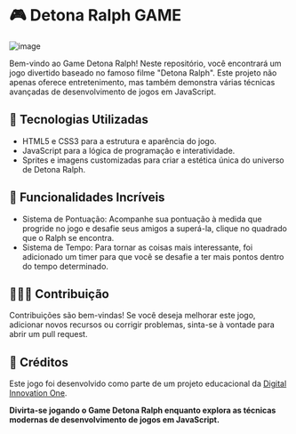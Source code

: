 # 🎮 Detona Ralph GAME

![image](https://github.com/user-attachments/assets/664504fc-aeae-4b5a-9e68-21d6587c5964)


Bem-vindo ao Game Detona Ralph! Neste repositório, você encontrará um jogo divertido baseado no famoso filme "Detona Ralph". Este projeto não apenas oferece entretenimento, mas também demonstra várias técnicas avançadas de desenvolvimento de jogos em JavaScript.

## 🦾 Tecnologias Utilizadas
- HTML5 e CSS3 para a estrutura e aparência do jogo.
- JavaScript para a lógica de programação e interatividade.
- Sprites e imagens customizadas para criar a estética única do universo de Detona Ralph.


## 🧠 Funcionalidades Incríveis
- Sistema de Pontuação: Acompanhe sua pontuação à medida que progride no jogo e desafie seus amigos a superá-la, clique no quadrado que o Ralph se encontra.
- Sistema de Tempo: Para tornar as coisas mais interessante, foi adicionado um timer para que você se desafie a ter mais pontos dentro do tempo determinado.

## 🧑‍🤝‍🧑 Contribuição
Contribuições são bem-vindas! Se você deseja melhorar este jogo, adicionar novos recursos ou corrigir problemas, sinta-se à vontade para abrir um pull request.

## 🔎 Créditos
Este jogo foi desenvolvido como parte de um projeto educacional da [Digital Innovation One](https://www.dio.me/).


**Divirta-se jogando o Game Detona Ralph enquanto explora as técnicas modernas de desenvolvimento de jogos em JavaScript.**
